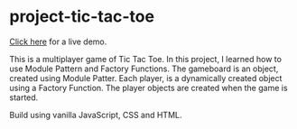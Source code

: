 # project-tic-tac-toe

[Click here](https://saad-hu.github.io/project-tic-tac-toe/) for a live demo.

This is a multiplayer game of Tic Tac Toe. In this project, I learned how to use Module Pattern and Factory Functions. The gameboard is an object, created using Module Patter. Each player, is a dynamically created object using a Factory Function. The player objects are created when the game is started. 

Build using vanilla JavaScript, CSS and HTML.
